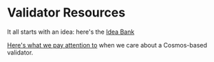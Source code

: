 # Validator Resources

It all starts with an idea: here's the [Idea Bank](idea_bank.md)

[Here's what we pay attention to](monitoring_cosmos.md) when we care about a Cosmos-based validator.
